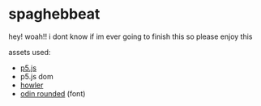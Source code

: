 # spaghebbeat
hey! woah!! i dont know if im ever going to finish this so please enjoy this

assets used:
* [p5.js](https://p5js.org/)
* p5.js dom
* [howler](https://howlerjs.com/)
* [odin rounded](https://www.dafont.com/odin-rounded.font) (font)

